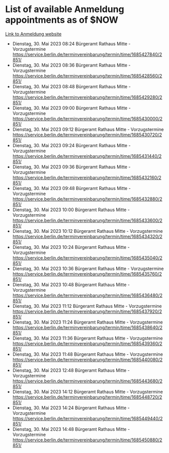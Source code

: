 # List of available Anmeldung appointments as of $NOW
[Link to Anmeldung website](https://service.berlin.de/terminvereinbarung/termin/tag.php?termin=1&anliegen[]=120686&dienstleisterlist=122210,122217,327316,122219,327312,122227,327314,122231,327346,122243,327348,122254,122252,329742,122260,329745,122262,329748,122271,327278,122273,327274,122277,327276,330436,122280,327294,122282,327290,122284,327292,122291,327270,122285,327266,122286,327264,122296,327268,150230,329760,122297,327286,122294,327284,122312,329763,122314,329775,122304,327330,122311,327334,122309,327332,317869,122281,327352,122279,329772,122283,122276,327324,122274,327326,122267,329766,122246,327318,122251,327320,122257,327322,122208,327298,122226,327300&herkunft=http%3A%2F%2Fservice.berlin.de%2Fdienstleistung%2F120686%2F)
- Dienstag, 30. Mai 2023 08:24 Bürgeramt Rathaus Mitte - Vorzugstermine https://service.berlin.de/terminvereinbarung/termin/time/1685427840/2851/
- Dienstag, 30. Mai 2023 08:36 Bürgeramt Rathaus Mitte - Vorzugstermine https://service.berlin.de/terminvereinbarung/termin/time/1685428560/2851/
- Dienstag, 30. Mai 2023 08:48 Bürgeramt Rathaus Mitte - Vorzugstermine https://service.berlin.de/terminvereinbarung/termin/time/1685429280/2851/
- Dienstag, 30. Mai 2023 09:00 Bürgeramt Rathaus Mitte - Vorzugstermine https://service.berlin.de/terminvereinbarung/termin/time/1685430000/2851/
- Dienstag, 30. Mai 2023 09:12 Bürgeramt Rathaus Mitte - Vorzugstermine https://service.berlin.de/terminvereinbarung/termin/time/1685430720/2851/
- Dienstag, 30. Mai 2023 09:24 Bürgeramt Rathaus Mitte - Vorzugstermine https://service.berlin.de/terminvereinbarung/termin/time/1685431440/2851/
- Dienstag, 30. Mai 2023 09:36 Bürgeramt Rathaus Mitte - Vorzugstermine https://service.berlin.de/terminvereinbarung/termin/time/1685432160/2851/
- Dienstag, 30. Mai 2023 09:48 Bürgeramt Rathaus Mitte - Vorzugstermine https://service.berlin.de/terminvereinbarung/termin/time/1685432880/2851/
- Dienstag, 30. Mai 2023 10:00 Bürgeramt Rathaus Mitte - Vorzugstermine https://service.berlin.de/terminvereinbarung/termin/time/1685433600/2851/
- Dienstag, 30. Mai 2023 10:12 Bürgeramt Rathaus Mitte - Vorzugstermine https://service.berlin.de/terminvereinbarung/termin/time/1685434320/2851/
- Dienstag, 30. Mai 2023 10:24 Bürgeramt Rathaus Mitte - Vorzugstermine https://service.berlin.de/terminvereinbarung/termin/time/1685435040/2851/
- Dienstag, 30. Mai 2023 10:36 Bürgeramt Rathaus Mitte - Vorzugstermine https://service.berlin.de/terminvereinbarung/termin/time/1685435760/2851/
- Dienstag, 30. Mai 2023 10:48 Bürgeramt Rathaus Mitte - Vorzugstermine https://service.berlin.de/terminvereinbarung/termin/time/1685436480/2851/
- Dienstag, 30. Mai 2023 11:12 Bürgeramt Rathaus Mitte - Vorzugstermine https://service.berlin.de/terminvereinbarung/termin/time/1685437920/2851/
- Dienstag, 30. Mai 2023 11:24 Bürgeramt Rathaus Mitte - Vorzugstermine https://service.berlin.de/terminvereinbarung/termin/time/1685438640/2851/
- Dienstag, 30. Mai 2023 11:36 Bürgeramt Rathaus Mitte - Vorzugstermine https://service.berlin.de/terminvereinbarung/termin/time/1685439360/2851/
- Dienstag, 30. Mai 2023 11:48 Bürgeramt Rathaus Mitte - Vorzugstermine https://service.berlin.de/terminvereinbarung/termin/time/1685440080/2851/
- Dienstag, 30. Mai 2023 12:48 Bürgeramt Rathaus Mitte - Vorzugstermine https://service.berlin.de/terminvereinbarung/termin/time/1685443680/2851/
- Dienstag, 30. Mai 2023 14:12 Bürgeramt Rathaus Mitte - Vorzugstermine https://service.berlin.de/terminvereinbarung/termin/time/1685448720/2851/
- Dienstag, 30. Mai 2023 14:24 Bürgeramt Rathaus Mitte - Vorzugstermine https://service.berlin.de/terminvereinbarung/termin/time/1685449440/2851/
- Dienstag, 30. Mai 2023 14:48 Bürgeramt Rathaus Mitte - Vorzugstermine https://service.berlin.de/terminvereinbarung/termin/time/1685450880/2851/

